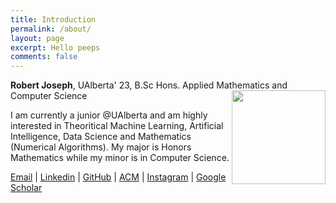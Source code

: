 ```yaml
---
title: Introduction
permalink: /about/
layout: page
excerpt: Hello peeps
comments: false
---
```


**Robert Joseph**, UAlberta' 23, B.Sc Hons. Applied Mathematics and Computer Science 
<img align="right" width="150" height="150" src="https://i.imgur.com/QRPtFuk_d.webp?maxwidth=760&fidelity=grand">

I am currently a junior @UAlberta and am highly interested in Theoritical Machine Learning, Artificial Intelligence, Data Science and Mathematics (Numerical Algorithms). My major is Honors Mathematics while my minor is in Computer Science.

[Email](rjoseph1@ualberta.ca) | [Linkedin](https://www.linkedin.com/in/robert-joseph-2001/) | [GitHub](http://github.com/Robertboy18) | [ACM](https://services.acm.org/public/vcard/vcard.cfm?handle=robertjoseph) | [Instagram](https://www.instagram.com/robertljg/) | [Google Scholar](https://scholar.google.com/citations?user=5P1Uwy4AAAAJ&hl=en)



